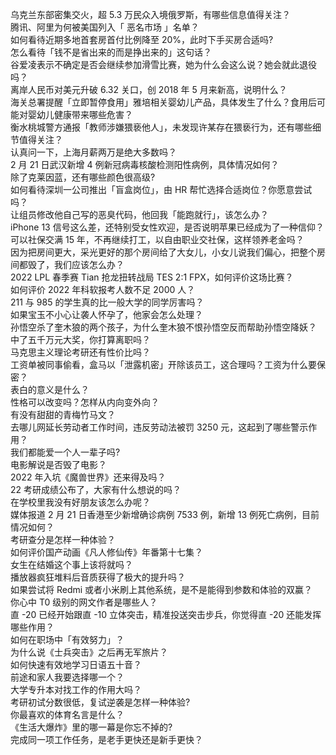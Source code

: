 乌克兰东部密集交火，超 5.3 万民众入境俄罗斯，有哪些信息值得关注？  
腾讯、阿里为何被美国列入「 恶名市场 」名单？  
如何看待近期多地首套房首付比例降至 20%，此时下手买房合适吗?  
怎么看待「钱不是省出来的而是挣出来的」这句话？  
谷爱凌表示不确定是否会继续参加滑雪比赛，她为什么会这么说？她会就此退役吗？  
离岸人民币对美元升破 6.32 关口，创 2018 年 5 月来新高，说明什么？  
海关总署提醒「立即暂停食用」雅培相关婴幼儿产品，具体发生了什么？食用后可能对婴幼儿健康带来哪些危害？  
衡水桃城警方通报「教师涉嫌猥亵他人」，未发现许某存在猥亵行为，还有哪些细节值得关注？  
认真问一下，上海月薪两万是绝大多数吗？  
2 月 21 日武汉新增 4 例新冠病毒核酸检测阳性病例，具体情况如何？  
除了克莱因蓝，还有哪些颜色很高级?  
如何看待深圳一公司推出「盲盒岗位」，由 HR 帮忙选择合适岗位？你愿意尝试吗？  
让组员修改他自己写的恶臭代码，他回我「能跑就行」，该怎么办？  
iPhone 13 信号这么差，还特别受女性欢迎，是否说明苹果已经成为了一种信仰？  
可以社保交满 15 年，不再继续打工，以自由职业交社保，这样领养老金吗？  
因为把房间更大，采光更好的那个房间给了大女儿，小女儿说我们偏心，把整个房间都毁了，我们应该怎么办？  
2022 LPL 春季赛 Tian 抢龙扭转战局 TES 2:1 FPX，如何评价这场比赛？  
如何评价 2022 年科软报考人数不足 2000 人？  
211 与 985 的学生真的比一般大学的同学厉害吗？  
如果宝玉不小心让袭人怀孕了，他家会怎么处理？  
孙悟空杀了奎木狼的两个孩子，为什么奎木狼不恨孙悟空反而帮助孙悟空降妖？  
中了五千万元大奖，你打算离职吗？  
马克思主义理论考研还有性价比吗？  
工资单被同事偷看，盒马以「泄露机密」开除该员工，这合理吗？工资为什么要保密？  
表白的意义是什么？  
性格可以改变吗？怎样从内向变外向？  
有没有甜甜的青梅竹马文？  
去哪儿网延长劳动者工作时间，违反劳动法被罚 3250 元，这起到了哪些警示作用？  
我们都能爱一个人一辈子吗?  
电影解说是否毁了电影？  
2022 年入坑《魔兽世界》还来得及吗？  
22 考研成绩公布了，大家有什么想说的吗？  
在学校里我没有好朋友该怎么办呢？  
媒体报道 2 月 21 日香港至少新增确诊病例 7533 例，新增 13 例死亡病例，目前情况如何？  
考研查分是怎样一种体验？  
如何评价国产动画《凡人修仙传》年番第十七集？  
女生在结婚这个事上该将就吗？  
播放器疯狂堆料后音质获得了极大的提升吗？  
如果尝试将 Redmi 或者小米刷上其他系统，是不是能得到参数和体验的双赢？  
你心中 T0 级别的网文作者是哪些人？  
直 -20 已经开始跟直 -10 立体突击，精准投送突击步兵，你觉得直 -20 还能发挥哪些作用？  
如何在职场中「有效努力」？  
为什么说《士兵突击》之后再无军旅片？  
如何快速有效地学习日语五十音？  
前途和家人我要选择哪一个？  
大学专升本对找工作的作用大吗？  
考研初试分数很低，复试逆袭是怎样一种体验?  
你最喜欢的体育名言是什么？  
《生活大爆炸》里的哪一幕是你忘不掉的?  
完成同一项工作任务，是老手更快还是新手更快？  
